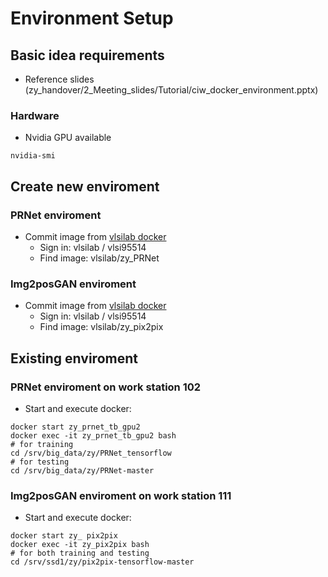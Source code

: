 Environment Setup
===

## Basic idea requirements
- Reference slides (zy_handover/2_Meeting_slides/Tutorial/ciw_docker_environment.pptx)

### Hardware

- Nvidia GPU available

```
nvidia-smi
```

## Create new enviroment

### PRNet enviroment
- Commit image from [vlsilab docker](https://www.docker.com/get-started)
	- Sign in: vlsilab / vlsi95514
	- Find image: vlsilab/zy_PRNet

### Img2posGAN enviroment
- Commit image from [vlsilab docker](https://www.docker.com/get-started)
	- Sign in: vlsilab / vlsi95514
	- Find image: vlsilab/zy_pix2pix


## Existing enviroment

### PRNet enviroment on work station 102 
- Start and execute docker:
```
docker start zy_prnet_tb_gpu2
docker exec -it zy_prnet_tb_gpu2 bash
# for training
cd /srv/big_data/zy/PRNet_tensorflow
# for testing
cd /srv/big_data/zy/PRNet-master
```

### Img2posGAN enviroment on work station 111
- Start and execute docker:
```
docker start zy_ pix2pix 
docker exec -it zy_pix2pix bash
# for both training and testing
cd /srv/ssd1/zy/pix2pix-tensorflow-master
```



